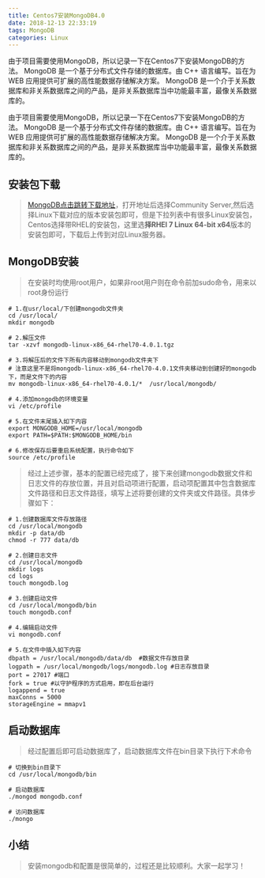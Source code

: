 ```yaml
---
title: Centos7安装MongoDB4.0
date: 2018-12-13 22:33:19
tags: MongoDB
categories: Linux
---
```


由于项目需要使用MongoDB，所以记录一下在Centos7下安装MongoDB的方法。
MongoDB 是一个基于分布式文件存储的数据库。由 C++ 语言编写。旨在为 WEB 应用提供可扩展的高性能数据存储解决方案。
MongoDB 是一个介于关系数据库和非关系数据库之间的产品，是非关系数据库当中功能最丰富，最像关系数据库的。

<!--more-->

由于项目需要使用MongoDB，所以记录一下在Centos7下安装MongoDB的方法。
MongoDB 是一个基于分布式文件存储的数据库。由 C++ 语言编写。旨在为 WEB 应用提供可扩展的高性能数据存储解决方案。
MongoDB 是一个介于关系数据库和非关系数据库之间的产品，是非关系数据库当中功能最丰富，最像关系数据库的。

## 安装包下载
> [MongoDB点击跳转下载地址](https://www.mongodb.com/download-center#community)，打开地址后选择Community Server,然后选择Linux下载对应的版本安装包即可，但是下拉列表中有很多Linux安装包，Centos选择带RHEL的安装包，这里选**择RHEl 7 Linux 64-bit x64**版本的安装包即可，下载后上传到对应Linux服务器。

## MongoDB安装
> 在安装时均使用root用户，如果非root用户则在命令前加sudo命令，用来以root身份运行

```linux
# 1.在usr/local/下创建mongodb文件夹
cd /usr/local/
mkdir mongodb

# 2.解压文件
tar -xzvf mongodb-linux-x86_64-rhel70-4.0.1.tgz

# 3.将解压后的文件下所有内容移动到mongodb文件夹下
# 注意这里不是将mongodb-linux-x86_64-rhel70-4.0.1文件夹移动到创建好的mongodb下，而是文件下的内容
mv mongodb-linux-x86_64-rhel70-4.0.1/*  /usr/local/mongodb/

# 4.添加mongodb的环境变量
vi /etc/profile

# 5.在文件末尾插入如下内容
export MONGODB_HOME=/usr/local/mongodb  
export PATH=$PATH:$MONGODB_HOME/bin

# 6.修改保存后要重启系统配置，执行命令如下
source /etc/profile
```

> 经过上述步骤，基本的配置已经完成了，接下来创建mongodb数据文件和日志文件的存放位置，并且对启动项进行配置，启动项配置其中包含数据库文件路径和日志文件路径，填写上述将要创建的文件夹或文件路径。具体步骤如下：

```linux
# 1.创建数据库文件存放路径
cd /usr/local/mongodb
mkdir -p data/db
chmod -r 777 data/db

# 2.创建日志文件
cd /usr/local/mongodb
mkdir logs
cd logs
touch mongodb.log

# 3.创建启动文件
cd /usr/local/mongodb/bin
touch mongodb.conf

# 4.编辑启动文件
vi mongodb.conf

# 5.在文件中插入如下内容
dbpath = /usr/local/mongodb/data/db  #数据文件存放目录
logpath = /usr/local/mongodb/logs/mongodb.log #日志存放目录
port = 27017 #端口
fork = true #以守护程序的方式启用，即在后台运行
logappend = true
maxConns = 5000
storageEngine = mmapv1

```

## 启动数据库
> 经过配置后即可启动数据库了，启动数据库文件在bin目录下执行下术命令

```linux
# 切换到bin目录下
cd /usr/local/mongodb/bin

# 启动数据库
./mongod mongodb.conf

# 访问数据库
./mongo

```

## 小结
> 安装mongodb和配置是很简单的，过程还是比较顺利。大家一起学习！